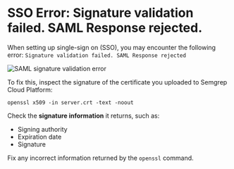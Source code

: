 # SSO Error: Signature validation failed. SAML Response rejected.

When setting up single-sign on (SSO), you may encounter the following error: `Signature validation failed. SAML Response rejected`

![SAML signature validation error](/img/signature-validation.png#md-width)

To fix this, inspect the signature of the certificate you uploaded to Semgrep Cloud Platform:

```console
openssl x509 -in server.crt -text -noout
```

Check the **signature information** it returns, such as:

- Signing authority
- Expiration date
- Signature

Fix any incorrect information returned by the `openssl` command.
